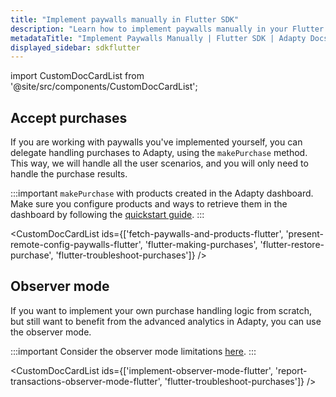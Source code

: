 ```yaml
---
title: "Implement paywalls manually in Flutter SDK"
description: "Learn how to implement paywalls manually in your Flutter app with Adapty SDK."
metadataTitle: "Implement Paywalls Manually | Flutter SDK | Adapty Docs"
displayed_sidebar: sdkflutter
---
```


import CustomDocCardList from '@site/src/components/CustomDocCardList';

## Accept purchases

If you are working with paywalls you've implemented yourself, you can delegate handling purchases to Adapty, using the `makePurchase` method. This way, we will handle all the user scenarios, and you will only need to handle the purchase results.

:::important
`makePurchase` with products created in the Adapty dashboard. Make sure you configure products and ways to retrieve them in the dashboard by following the [quickstart guide](quickstart).
:::

<CustomDocCardList ids={['fetch-paywalls-and-products-flutter', 'present-remote-config-paywalls-flutter', 'flutter-making-purchases', 'flutter-restore-purchase', 'flutter-troubleshoot-purchases']} />

## Observer mode

If you want to implement your own purchase handling logic from scratch, but still want to benefit from the advanced analytics in Adapty, you can use the observer mode.

:::important
Consider the observer mode limitations [here](observer-vs-full-mode).
:::

<CustomDocCardList ids={['implement-observer-mode-flutter', 'report-transactions-observer-mode-flutter', 'flutter-troubleshoot-purchases']} />

